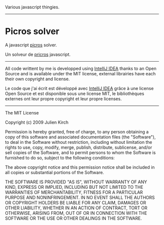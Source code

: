 Various javascript thingies.

***

Picros solver
=============

A javascript [picros](http://en.wikipedia.org/wiki/Picross) solver.

Un solveur de [pricros](http://fr.wikipedia.org/wiki/Picross) javascript.

***

All code writtent by me is developped using [IntelliJ IDEA](http://www.jetbrains.com/idea/) thanks to an Open Source and is available under the MIT license, external librairies have each their own copyright and license.

Le code que j'ai écrit est développé avec [IntelliJ IDEA](http://www.jetbrains.com/idea/) grâce à une license Open Source et est disponible sous une license MIT, le bibliothèques externes ont leur propre copyright et leur propre licenses.

***

The MIT License

Copyright (c) 2009 Julien Kirch

Permission is hereby granted, free of charge, to any person obtaining a copy
of this software and associated documentation files (the "Software"), to deal
in the Software without restriction, including without limitation the rights
to use, copy, modify, merge, publish, distribute, sublicense, and/or sell
copies of the Software, and to permit persons to whom the Software is
furnished to do so, subject to the following conditions:

The above copyright notice and this permission notice shall be included in
all copies or substantial portions of the Software.

THE SOFTWARE IS PROVIDED "AS IS", WITHOUT WARRANTY OF ANY KIND, EXPRESS OR
IMPLIED, INCLUDING BUT NOT LIMITED TO THE WARRANTIES OF MERCHANTABILITY,
FITNESS FOR A PARTICULAR PURPOSE AND NONINFRINGEMENT. IN NO EVENT SHALL THE
AUTHORS OR COPYRIGHT HOLDERS BE LIABLE FOR ANY CLAIM, DAMAGES OR OTHER
LIABILITY, WHETHER IN AN ACTION OF CONTRACT, TORT OR OTHERWISE, ARISING FROM,
OUT OF OR IN CONNECTION WITH THE SOFTWARE OR THE USE OR OTHER DEALINGS IN
THE SOFTWARE.
